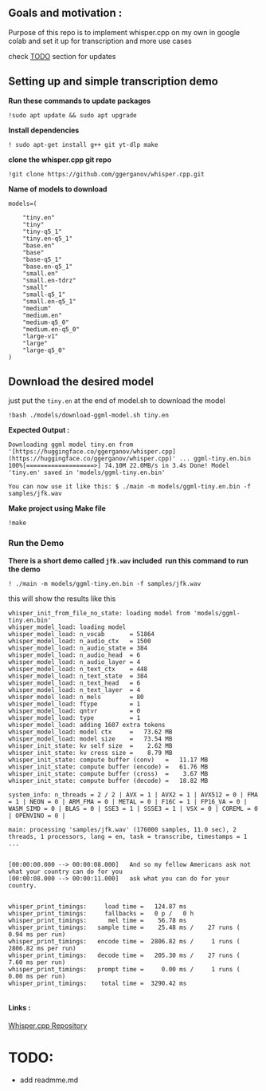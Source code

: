 
## Goals and motivation : 
Purpose of this repo is to implement whisper.cpp on my own in google colab and set it up for transcription and more use cases 

check  [TODO](#todo) section for updates 


## Setting up and simple transcription demo

**Run these commands to update packages**
```
!sudo apt update && sudo apt upgrade
```

**Install dependencies**


```
! sudo apt-get install g++ git yt-dlp make
```

**clone the whisper.cpp git repo**

```
!git clone https://github.com/ggerganov/whisper.cpp.git
```
**Name of models to download**

```
models=(

    "tiny.en"
    "tiny"
    "tiny-q5_1"
    "tiny.en-q5_1"
    "base.en"
    "base"
    "base-q5_1"
    "base.en-q5_1"
    "small.en"
    "small.en-tdrz"
    "small"
    "small-q5_1"
    "small.en-q5_1"
    "medium"
    "medium.en"
    "medium-q5_0"
    "medium.en-q5_0"
    "large-v1"
    "large"
    "large-q5_0"
)
```
## Download the desired model 

just put the ``tiny.en`` at the  end of model.sh to download the model

```
!bash ./models/download-ggml-model.sh tiny.en
```

**Expected  Output :**

 ```
 Downloading ggml model tiny.en from '[https://huggingface.co/ggerganov/whisper.cpp](https://huggingface.co/ggerganov/whisper.cpp)' ... ggml-tiny.en.bin 100%[===================>] 74.10M 22.0MB/s in 3.4s Done! Model 'tiny.en' saved in 'models/ggml-tiny.en.bin' 
 
 You can now use it like this: $ ./main -m models/ggml-tiny.en.bin -f samples/jfk.wav
```


**Make project using Make file**
```
!make
```
### Run the Demo
**There is a short demo called `jfk.wav` included  run this command to run the demo**

```
! ./main -m models/ggml-tiny.en.bin -f samples/jfk.wav
```

this will show the results like this  
```
whisper_init_from_file_no_state: loading model from 'models/ggml-tiny.en.bin'
whisper_model_load: loading model
whisper_model_load: n_vocab       = 51864
whisper_model_load: n_audio_ctx   = 1500
whisper_model_load: n_audio_state = 384
whisper_model_load: n_audio_head  = 6
whisper_model_load: n_audio_layer = 4
whisper_model_load: n_text_ctx    = 448
whisper_model_load: n_text_state  = 384
whisper_model_load: n_text_head   = 6
whisper_model_load: n_text_layer  = 4
whisper_model_load: n_mels        = 80
whisper_model_load: ftype         = 1
whisper_model_load: qntvr         = 0
whisper_model_load: type          = 1
whisper_model_load: adding 1607 extra tokens
whisper_model_load: model ctx     =   73.62 MB
whisper_model_load: model size    =   73.54 MB
whisper_init_state: kv self size  =    2.62 MB
whisper_init_state: kv cross size =    8.79 MB
whisper_init_state: compute buffer (conv)   =   11.17 MB
whisper_init_state: compute buffer (encode) =   61.76 MB
whisper_init_state: compute buffer (cross)  =    3.67 MB
whisper_init_state: compute buffer (decode) =   18.82 MB

system_info: n_threads = 2 / 2 | AVX = 1 | AVX2 = 1 | AVX512 = 0 | FMA = 1 | NEON = 0 | ARM_FMA = 0 | METAL = 0 | F16C = 1 | FP16_VA = 0 | WASM_SIMD = 0 | BLAS = 0 | SSE3 = 1 | SSSE3 = 1 | VSX = 0 | COREML = 0 | OPENVINO = 0 | 

main: processing 'samples/jfk.wav' (176000 samples, 11.0 sec), 2 threads, 1 processors, lang = en, task = transcribe, timestamps = 1 ...


[00:00:00.000 --> 00:00:08.000]   And so my fellow Americans ask not what your country can do for you
[00:00:08.000 --> 00:00:11.000]   ask what you can do for your country.


whisper_print_timings:     load time =   124.87 ms
whisper_print_timings:     fallbacks =   0 p /   0 h
whisper_print_timings:      mel time =    56.78 ms
whisper_print_timings:   sample time =    25.48 ms /    27 runs (    0.94 ms per run)
whisper_print_timings:   encode time =  2806.82 ms /     1 runs ( 2806.82 ms per run)
whisper_print_timings:   decode time =   205.30 ms /    27 runs (    7.60 ms per run)
whisper_print_timings:   prompt time =     0.00 ms /     1 runs (    0.00 ms per run)
whisper_print_timings:    total time =  3290.42 ms


```







#### Links : 

[Whisper.cpp Repository](https://github.com/ggerganov/whisper.cpp)

# TODO: <a name = 'todo'></a>
- add  readmme.md

